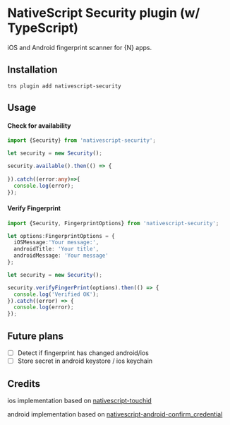 # NativeScript Security plugin (w/ TypeScript)

iOS and Android fingerprint scanner for {N} apps.

## Installation

```
tns plugin add nativescript-security
```

## Usage

#### Check for availability

```typescript
import {Security} from 'nativescript-security';

let security = new Security();

security.available().then(() => {
  
}).catch((error:any)=>{
  console.log(error);
});
```

#### Verify Fingerprint

```typescript
import {Security, FingerprintOptions} from 'nativescript-security';

let options:FingerprintOptions = {
  iOSMessage:'Your message:',
  androidTitle: 'Your title',
  androidMessage: 'Your message'
};

let security = new Security();

security.verifyFingerPrint(options).then(() => {
  console.log('Verified OK');
}).catch((error) => {
  console.log(error);
});

```

## Future plans
- [ ] Detect if fingerprint has changed android/ios
- [ ] Store secret in android keystore / ios keychain 

## Credits
ios implementation based on [nativescript-touchid](https://github.com/EddyVerbruggen/nativescript-touchid)

android implementation based on [nativescript-android-confirm_credential](https://github.com/tsvetan-ganev/nativescript-android-confirm_credential)
